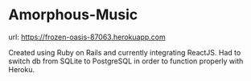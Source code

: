 # Amorphous-Music
url: https://frozen-oasis-87063.herokuapp.com

Created using Ruby on Rails and currently integrating ReactJS. Had to switch db from SQLite to PostgreSQL in order to function properly with Heroku.
